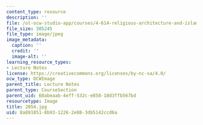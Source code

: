 ```yaml
---
content_type: resource
description: ''
file: /ol-ocw-studio-app/courses/4-614-religious-architecture-and-islamic-cultures-fall-2002/8a8918518b9312262e883db5142ccd6a_2054.jpg
file_size: 305245
file_type: image/jpeg
image_metadata:
  caption: ''
  credit: ''
  image-alt: ''
learning_resource_types:
- Lecture Notes
license: https://creativecommons.org/licenses/by-nc-sa/4.0/
ocw_type: OCWImage
parent_title: Lecture Notes
parent_type: CourseSection
parent_uid: 68abeaab-4eff-532c-e858-18d3ffb567bd
resourcetype: Image
title: 2054.jpg
uid: 8a891851-8b93-1226-2e88-3db5142ccd6a
---
```


